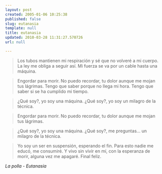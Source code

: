 ```yaml
---
layout: post
created: 2005-01-06 10:25:38
published: false
slug: eutanasia
template: null
title: eutanasia
updated: 2010-03-28 11:31:27.570726
url: null

---
```


> Los tubos mantienen mi respiración
> y sé que no volveré a mi cuerpo.
> La ley me obliga a seguir así.
> Mi fuerza se va por un cable hasta una máquina.

> Engordar para morir.
> No puedo recordar,
> tu dolor
> aunque me mojan tus lágrimas.
> Tengo que saber
> porque no llega mi hora.
> Tengo que saber
> si se ha cumplido mi tiempo.

> ¿Qué soy?, yo soy una máquina.
> ¿Qué soy?, yo soy un milagro de la técnica.

> Engordar para morir.
> No puedo recordar,
> tu dolor
> aunque me mojan tus lágrimas.

> ¿Qué soy?, yo soy una máquina.
> ¿Qué soy?, me preguntas... un milagro de la técnica.

> Yo soy un ser en suspensión, esperando el fin.
> Para esto nadie me educó, me consumiré.
> Y vivo sin vivir en mí, con la esperanza de morir,
> alguna vez me apagaré. Final feliz.

<cite>La polla - Eutanasia</cite> 

